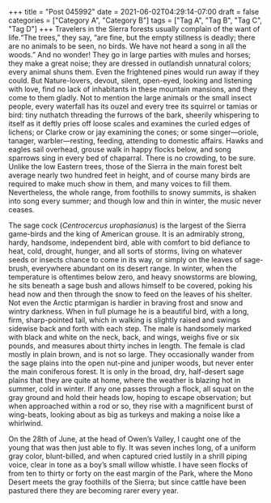 +++
title = "Post 045992"
date = 2021-06-02T04:29:14-07:00
draft = false
categories = ["Category A", "Category B"]
tags = ["Tag A", "Tag B", "Tag C", "Tag D"]
+++
Travelers in the Sierra forests usually complain of the want of life.“The trees,” they say, “are fine, but the empty stillness is deadly; there are no animals to be seen, no birds. We have not heard a song in all the woods.” And no wonder! They go in large parties with mules and horses; they make a great noise; they are dressed in outlandish unnatural colors; every animal shuns them. Even the frightened pines would run away if they could. But Nature-lovers, devout, silent, open-eyed, looking and listening with love, find no lack of inhabitants in these mountain mansions, and they come to them gladly. Not to mention the large animals or the small insect people, every waterfall has its ouzel and every tree its squirrel or tamias or bird: tiny nuthatch threading the furrows of the bark, sheerily whispering to itself as it deftly pries off loose scales and examines the curled edges of lichens; or Clarke crow or jay examining the cones; or some singer—oriole, tanager, warbler—resting, feeding, attending to domestic affairs. Hawks and eagles sail overhead, grouse walk in happy flocks below, and song sparrows sing in every bed of chaparral. There is no crowding, to be sure. Unlike the low Eastern trees, those of the Sierra in the main forest belt average nearly two hundred feet in height, and of course many birds are required to make much show in them, and many voices to fill them. Nevertheless, the whole range, from foothills to snowy summits, is shaken into song every summer; and though low and thin in winter, the music never ceases.

The sage cock (_Centrocercus urophasianus_) is the largest of the Sierra game-birds and the king of American grouse. It is an admirably strong, hardy, handsome, independent bird, able with comfort to bid defiance to heat, cold, drought, hunger, and all sorts of storms, living on whatever seeds or insects chance to come in its way, or simply on the leaves of sage-brush, everywhere abundant on its desert range. In winter, when the temperature is oftentimes below zero, and heavy snowstorms are blowing, he sits beneath a sage bush and allows himself to be covered, poking his head now and then through the snow to feed on the leaves of his shelter. Not even the Arctic ptarmigan is hardier in braving frost and snow and wintry darkness. When in full plumage he is a beautiful bird, with a long, firm, sharp-pointed tail, which in walking is slightly raised and swings sidewise back and forth with each step. The male is handsomely marked with black and white on the neck, back, and wings, weighs five or six pounds, and measures about thirty inches in length. The female is clad mostly in plain brown, and is not so large. They occasionally wander from the sage plains into the open nut-pine and juniper woods, but never enter the main coniferous forest. It is only in the broad, dry, half-desert sage plains that they are quite at home, where the weather is blazing hot in summer, cold in winter. If any one passes through a flock, all squat on the gray ground and hold their heads low, hoping to escape observation; but when approached within a rod or so, they rise with a magnificent burst of wing-beats, looking about as big as turkeys and making a noise like a whirlwind.

On the 28th of June, at the head of Owen’s Valley, I caught one of the young that was then just able to fly. It was seven inches long, of a uniform gray color, blunt-billed, and when captured cried lustily in a shrill piping voice, clear in tone as a boy’s small willow whistle. I have seen flocks of from ten to thirty or forty on the east margin of the Park, where the Mono Desert meets the gray foothills of the Sierra; but since cattle have been pastured there they are becoming rarer every year.
